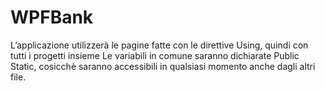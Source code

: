# WPFBank
L’applicazione utilizzerà le pagine fatte con le direttive Using, quindi con tutti i progetti insieme  Le variabili in comune saranno dichiarate Public Static, cosicchè saranno accessibili in qualsiasi momento anche dagli altri file.
